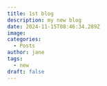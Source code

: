 ```yaml
---
title: 1st blog
description: my new blog
date: 2024-11-15T08:46:34.289Z
image:
categories:
  - Posts
author: jane
tags:
  - new
draft: false
---
```

